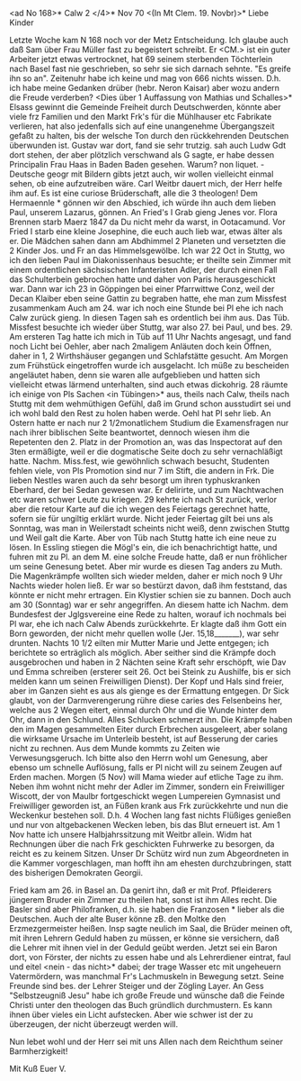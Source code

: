 <ad No 168>* Calw 2 </4>* Nov 70
 <(In Mt Clem. 19. Novbr)>*
Liebe Kinder

Letzte Woche kam N 168 noch vor der Metz Entscheidung. Ich glaube auch daß Sam über Frau Müller fast zu begeistert schreibt. Er <CM.> ist ein guter Arbeiter jetzt etwas vertrocknet, hat 69 seinem sterbenden Töchterlein nach Basel fast nie geschrieben, so sehr sie sich darnach sehnte. "Es greife ihn so an". Zeitenuhr habe ich keine und mag von 666 nichts wissen. D.h. ich habe meine Gedanken drüber (hebr. Neron Kaisar) aber wozu andern die Freude verderben? <Dies über 1 Auffassung von Mathias und Schalles>* Elsass gewinnt die Gemeinde Freiheit durch Deutschwerden, könnte aber viele frz Familien und den Markt Frk's für die Mühlhauser etc Fabrikate verlieren, hat also jedenfalls sich auf eine unangenehme Übergangszeit gefaßt zu halten, bis der welsche Ton durch den rückkehrenden Deutschen überwunden ist. Gustav war dort, fand sie sehr trutzig. sah auch Ludw Gdt dort stehen, der aber plötzlich verschwand als G sagte, er habe dessen Principalin Frau Haas in Baden Baden gesehen. Warum? non liquet. - Deutsche geogr mit Bildern gibts jetzt auch, wir wollen vielleicht einmal sehen, ob eine aufzutreiben wäre. Carl Weitbr dauert mich, der Herr helfe ihm auf. Es ist eine curiose Brüderschaft, alle die 3 theologen! Dem Hermaennle <Huss>* gönnen wir den Abschied, ich würde ihn auch dem lieben Paul, unserem Lazarus, gönnen. An Fried's I Grab gieng Jenes vor. Flora Brennen starb Maerz 1847 da Du nicht mehr da warst, in Ootacamund. Vor Fried I starb eine kleine Josephine, die euch auch lieb war, etwas älter als er. Die Mädchen sahen dann am Abdhimmel 2 Planeten und versetzten die 2 Kinder Jos. und Fr an das Himmelsgewölbe. 
Ich war 22 Oct in Stuttg, wo ich den lieben Paul im Diakonissenhaus besuchte; er theilte sein Zimmer mit einem ordentlichen sächsischen Infanteristen Adler, der durch einen Fall das Schulterbein gebrochen hatte und daher von Paris herausgeschickt war. Dann war ich 23 in Göppingen bei einer Pfarrwittwe Conz, weil der Decan Klaiber eben seine Gattin zu begraben hatte, ehe man zum Missfest zusammenkam Auch am 24. war ich noch eine Stunde bei Pl ehe ich nach Calw zurück gieng. In diesen Tagen sah es ordentlich bei ihm aus. Das Tüb. Missfest besuchte ich wieder über Stuttg, war also 27. bei Paul, und bes. 29. Am ersteren Tag hatte ich mich in Tüb auf 11 Uhr Nachts angesagt, und fand noch Licht bei Oehler, aber nach 2maligem Anläuten doch kein Öffnen, daher in 1, 2 Wirthshäuser gegangen und Schlafstätte gesucht. Am Morgen zum Frühstück eingetroffen wurde ich ausgelacht. Ich müße zu bescheiden angeläutet haben, denn sie waren alle aufgeblieben und hatten sich vielleicht etwas lärmend unterhalten, sind auch etwas dickohrig. 28 räumte ich einige von Pls Sachen <in Tübingen>* aus, theils nach Calw, theils nach Stuttg mit dem wehmüthigen Gefühl, daß im Grund schon ausstudirt sei und ich wohl bald den Rest zu holen haben werde. Oehl hat Pl sehr lieb. An Ostern hatte er nach nur 2 1/2monatlichem Studium die Examensfragen nur nach ihrer biblischen Seite beantwortet, dennoch wiesen ihm die Repetenten den 2. Platz in der Promotion an, was das Inspectorat auf den 3ten ermäßigte, weil er die dogmatische Seite doch zu sehr vernachläßigt hatte. Nachm. Miss.fest, wie gewöhnlich schwach besucht, Studenten fehlen viele, von Pls Promotion sind nur 7 im Stift, die andern in Frk. Die lieben Nestles waren auch da sehr besorgt um ihren typhuskranken Eberhard, der bei Sedan gewesen war. Er delirirte, und zum Nachtwachen etc waren schwer Leute zu kriegen. 29 kehrte ich nach St zurück, verlor aber die retour Karte auf die ich wegen des Feiertags gerechnet hatte, sofern sie für ungiltig erklärt wurde. Nicht jeder Feiertag gilt bei uns als Sonntag, was man in Weilerstadt scheints nicht weiß, denn zwischen Stuttg und Weil galt die Karte. Aber von Tüb nach Stuttg hatte ich eine neue zu lösen. In Essling stiegen die Mögl's ein, die ich benachrichtigt hatte, und fuhren mit zu Pl. an dem M. eine solche Freude hatte, daß er nun fröhlicher um seine Genesung betet. Aber mir wurde es diesen Tag anders zu Muth. Die Magenkrämpfe wollten sich wieder melden, daher er mich noch 9 Uhr Nachts wieder holen ließ. Er war so bestürzt davon, daß ihm feststand, das könnte er nicht mehr ertragen. Ein Klystier schien sie zu bannen. Doch auch am 30 (Sonntag) war er sehr angegriffen. An diesem hatte ich Nachm. dem Bundesfest der Jglgsvereine eine Rede zu halten, worauf ich nochmals bei Pl war, ehe ich nach Calw Abends zurückkehrte. Er klagte daß ihm Gott ein Born geworden, der nicht mehr quellen wolle (Jer. 15,18_______), war sehr drunten. Nachts 10 1/2 eilten mir Mutter Marie und Jette entgegen; ich berichtete so erträglich als möglich. Aber seither sind die Krämpfe doch ausgebrochen und haben in 2 Nächten seine Kraft sehr erschöpft, wie Dav und Emma schreiben (ersterer seit 26. Oct bei Steink zu Aushilfe, bis er sich melden kann um seinen Freiwilligen Dienst). Der Kopf und Hals sind freier, aber im Ganzen sieht es aus als gienge es der Ermattung entgegen. Dr Sick glaubt, von der Darmverengerung rühre diese caries des Felsenbeins her, welche aus 2 Wegen eitert, einmal durch Ohr und die Wunde hinter dem Ohr, dann in den Schlund. Alles Schlucken schmerzt ihn. Die Krämpfe haben den im Magen gesammelten Eiter durch Erbrechen ausgeleert, aber solang die wirksame Ursache im Unterleib besteht, ist auf Besserung der caries nicht zu rechnen. Aus dem Munde kommts zu Zeiten wie Verwesungsgeruch. Ich bitte also den Herrn wohl um Genesung, aber ebenso um schnelle Auflösung, falls er Pl nicht will zu seinem Zeugen auf Erden machen. Morgen (5 Nov) will Mama wieder auf etliche Tage zu ihm. Neben ihm wohnt nicht mehr der Adler im Zimmer, sondern ein Freiwilliger Wiscott, der von Maulbr fortgeschickt wegen Lumpereien Gymnasist und Freiwilliger geworden ist, an Füßen krank aus Frk zurückkehrte und nun die Weckenkur bestehen soll. D.h. 4 Wochen lang fast nichts Flüßiges genießen und nur von altgebackenen Wecken leben, bis das Blut erneuert ist. 
Am 1 Nov hatte ich unsere Halbjahrssitzung mit Weitbr allein. Widm hat Rechnungen über die nach Frk geschickten Fuhrwerke zu besorgen, da reicht es zu keinem Sitzen. Unser Dr Schütz wird nun zum Abgeordneten in die Kammer vorgeschlagen, man hofft ihn am ehesten durchzubringen, statt des bisherigen Demokraten Georgii.

Fried kam am 26. in Basel an. Da genirt ihn, daß er mit Prof. Pfleiderers jüngerem Bruder ein Zimmer zu theilen hat, sonst ist ihm Alles recht. Die Basler sind aber Philofranken, d.h. sie haben die Franzosen <und die Silberfrancs>* lieber als die Deutschen. Auch der alte Buser könne zB. den Moltke den Erzmezgermeister heißen. Insp sagte neulich im Saal, die Brüder meinen oft, mit ihren Lehrern Geduld haben zu müssen, er könne sie versichern, daß die Lehrer mit ihnen viel in der Geduld geübt werden. Jetzt sei ein Baron dort, von Förster, der nichts zu essen habe und als Lehrerdiener eintrat, faul und eitel <nein - das nicht>* dabei; der trage Wasser etc mit ungeheuern Vatermördern, was manchmal Fr's Lachmuskeln in Bewegung setzt. Seine Freunde sind bes. der Lehrer Steiger und der Zögling Layer. 
An Gess "Selbstzeugniß Jesu" habe ich große Freude und wünsche daß die Feinde Christi unter den theologen das Buch gründlich durchmustern. Es kann ihnen über vieles ein Licht aufstecken. Aber wie schwer ist der zu überzeugen, der nicht überzeugt werden will.

Nun lebet wohl und der Herr sei mit uns Allen nach dem Reichthum seiner Barmherzigkeit!

 Mit Kuß
 Euer V.
